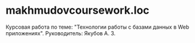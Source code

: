 # makhmudovcoursework.loc
Курсовая работа по теме: "Технологии работы с базами данных в Web приложениях". Руководитель: Якубов А. З.
